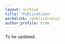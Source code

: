 ```yaml
---
layout: archive
title: "Publications"
permalink: /publications/
author_profile: true
---
```


To be updated..